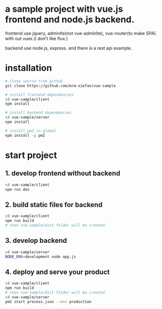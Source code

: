 # a sample project with vue.js frontend and node.js backend.

frontend use jquery, adminlte(not vue-adminlte), vue-router(to make SPA). with out vuex.(i don't like flux.)

backend use node.js, express. and there is a rest api example.

# installation

``` bash
# clone source from github
git clone https://github.com/mrm-xiefan/vue-sample

# install frontend dependencies
cd vue-sample/client
npm install

# install backend dependencies
cd vue-sample/server
npm install

# install pm2 in global
npm install -g pm2
```

# start project

## 1. develop frontend without backend

``` bash
cd vue-sample/client
npm run dev
```

## 2. build static files for backend

``` bash
cd vue-sample/client
npm run build
# then vue-sample/dist folder will be created.
```

## 3. develop backend

``` bash
cd vue-sample/server
NODE_ENV=development node app.js
```

## 4. deploy and serve your product

``` bash
cd vue-sample/client
npm run build
# then vue-sample/dist folder will be created.
cd vue-sample/server
pm2 start process.json --env production
```
